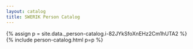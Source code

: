 ```yaml
---
layout: catalog
title: SWERIK Person Catalog
---
```

{% assign p = site.data._person-catalog.i-82JYkSfoXnEHz2Cm1hUTA2 %}
{% include person-catalog.html p=p %}

